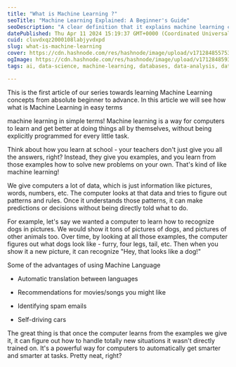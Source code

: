```yaml
---
title: "What is Machine Learning ?"
seoTitle: "Machine Learning Explained: A Beginner's Guide"
seoDescription: "A clear definition that it explains machine learning concepts"
datePublished: Thu Apr 11 2024 15:19:37 GMT+0000 (Coordinated Universal Time)
cuid: cluvdxqz2000108labjyvdxpd
slug: what-is-machine-learning
cover: https://cdn.hashnode.com/res/hashnode/image/upload/v1712848557531/6f69871c-51fe-4a83-a4a2-eb24b83f3ffa.png
ogImage: https://cdn.hashnode.com/res/hashnode/image/upload/v1712848593808/73c62790-dbe2-4d39-9a6f-3831611b23a8.png
tags: ai, data-science, machine-learning, databases, data-analysis, data-structures

---
```


This is the first article of our series towards learning Machine Learning concepts from absolute beginner to advance. In this article we will see how what is Machine Learning in easy terms

machine learning in simple terms! Machine learning is a way for computers to learn and get better at doing things all by themselves, without being explicitly programmed for every little task.

Think about how you learn at school - your teachers don't just give you all the answers, right? Instead, they give you examples, and you learn from those examples how to solve new problems on your own. That's kind of like machine learning!

We give computers a lot of data, which is just information like pictures, words, numbers, etc. The computer looks at that data and tries to figure out patterns and rules. Once it understands those patterns, it can make predictions or decisions without being directly told what to do.

For example, let's say we wanted a computer to learn how to recognize dogs in pictures. We would show it tons of pictures of dogs, and pictures of other animals too. Over time, by looking at all those examples, the computer figures out what dogs look like - furry, four legs, tail, etc. Then when you show it a new picture, it can recognize "Hey, that looks like a dog!"

Some of the advantages of using Machine Language

* Automatic translation between languages
    
* Recommendations for movies/songs you might like
    
* Identifying spam emails
    
* Self-driving cars
    

The great thing is that once the computer learns from the examples we give it, it can figure out how to handle totally new situations it wasn't directly trained on. It's a powerful way for computers to automatically get smarter and smarter at tasks. Pretty neat, right?